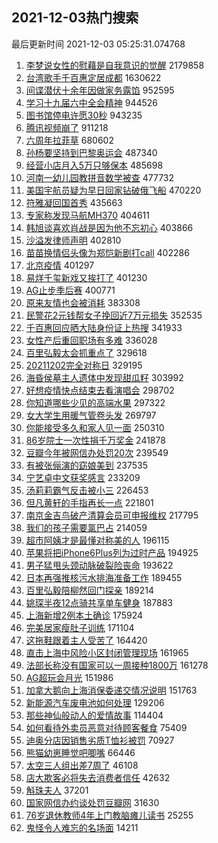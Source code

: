 ## 2021-12-03热门搜索 
最后更新时间 2021-12-03 05:25:31.074768 
1. [李梦说女性的慰藉是自我意识的觉醒](https://s.weibo.com/weibo?q=%E6%9D%8E%E6%A2%A6%E8%AF%B4%E5%A5%B3%E6%80%A7%E7%9A%84%E6%85%B0%E8%97%89%E6%98%AF%E8%87%AA%E6%88%91%E6%84%8F%E8%AF%86%E7%9A%84%E8%A7%89%E9%86%92&Refer=top) 2179858
1. [台湾歌手千百惠定居成都](https://s.weibo.com/weibo?q=%23%E5%8F%B0%E6%B9%BE%E6%AD%8C%E6%89%8B%E5%8D%83%E7%99%BE%E6%83%A0%E5%AE%9A%E5%B1%85%E6%88%90%E9%83%BD%23&Refer=top) 1630622
1. [间谍潜伏十余年因做家务露馅](https://s.weibo.com/weibo?q=%23%E9%97%B4%E8%B0%8D%E6%BD%9C%E4%BC%8F%E5%8D%81%E4%BD%99%E5%B9%B4%E5%9B%A0%E5%81%9A%E5%AE%B6%E5%8A%A1%E9%9C%B2%E9%A6%85%23&Refer=top) 952595
1. [学习十九届六中全会精神](https://s.weibo.com/weibo?q=%23%E5%AD%A6%E4%B9%A0%E5%8D%81%E4%B9%9D%E5%B1%8A%E5%85%AD%E4%B8%AD%E5%85%A8%E4%BC%9A%E7%B2%BE%E7%A5%9E%23&Refer=top) 944526
1. [图书馆停电许愿30秒](https://s.weibo.com/weibo?q=%E5%9B%BE%E4%B9%A6%E9%A6%86%E5%81%9C%E7%94%B5%E8%AE%B8%E6%84%BF30%E7%A7%92&Refer=top) 943235
1. [腾讯视频崩了](https://s.weibo.com/weibo?q=%23%E8%85%BE%E8%AE%AF%E8%A7%86%E9%A2%91%E5%B4%A9%E4%BA%86%23&Refer=top) 911218
1. [六周年拉菲草](https://s.weibo.com/weibo?q=%E5%85%AD%E5%91%A8%E5%B9%B4%E6%8B%89%E8%8F%B2%E8%8D%89&Refer=top) 680602
1. [孙杨要坚持到巴黎奥运会](https://s.weibo.com/weibo?q=%23%E5%AD%99%E6%9D%A8%E8%A6%81%E5%9D%9A%E6%8C%81%E5%88%B0%E5%B7%B4%E9%BB%8E%E5%A5%A5%E8%BF%90%E4%BC%9A%23&Refer=top) 487340
1. [经营小店月入5万只够保本](https://s.weibo.com/weibo?q=%23%E7%BB%8F%E8%90%A5%E5%B0%8F%E5%BA%97%E6%9C%88%E5%85%A55%E4%B8%87%E5%8F%AA%E5%A4%9F%E4%BF%9D%E6%9C%AC%23&Refer=top) 485698
1. [河南一幼儿园教拼音数学被查](https://s.weibo.com/weibo?q=%23%E6%B2%B3%E5%8D%97%E4%B8%80%E5%B9%BC%E5%84%BF%E5%9B%AD%E6%95%99%E6%8B%BC%E9%9F%B3%E6%95%B0%E5%AD%A6%E8%A2%AB%E6%9F%A5%23&Refer=top) 477732
1. [美国宇航员疑为早日回家钻破俄飞船](https://s.weibo.com/weibo?q=%23%E7%BE%8E%E5%9B%BD%E5%AE%87%E8%88%AA%E5%91%98%E7%96%91%E4%B8%BA%E6%97%A9%E6%97%A5%E5%9B%9E%E5%AE%B6%E9%92%BB%E7%A0%B4%E4%BF%84%E9%A3%9E%E8%88%B9%23&Refer=top) 470220
1. [符雅凝回国首秀](https://s.weibo.com/weibo?q=%23%E7%AC%A6%E9%9B%85%E5%87%9D%E5%9B%9E%E5%9B%BD%E9%A6%96%E7%A7%80%23&Refer=top) 435663
1. [专家称发现马航MH370](https://s.weibo.com/weibo?q=%23%E4%B8%93%E5%AE%B6%E7%A7%B0%E5%8F%91%E7%8E%B0%E9%A9%AC%E8%88%AAMH370%23&Refer=top) 404611
1. [韩旭谈喜欢肖战是因为他不忘初心](https://s.weibo.com/weibo?q=%23%E9%9F%A9%E6%97%AD%E8%B0%88%E5%96%9C%E6%AC%A2%E8%82%96%E6%88%98%E6%98%AF%E5%9B%A0%E4%B8%BA%E4%BB%96%E4%B8%8D%E5%BF%98%E5%88%9D%E5%BF%83%23&Refer=top) 403866
1. [沙溢发律师声明](https://s.weibo.com/weibo?q=%23%E6%B2%99%E6%BA%A2%E5%8F%91%E5%BE%8B%E5%B8%88%E5%A3%B0%E6%98%8E%23&Refer=top) 402810
1. [苗苗换情侣头像为郑恺新剧打call](https://s.weibo.com/weibo?q=%23%E8%8B%97%E8%8B%97%E6%8D%A2%E6%83%85%E4%BE%A3%E5%A4%B4%E5%83%8F%E4%B8%BA%E9%83%91%E6%81%BA%E6%96%B0%E5%89%A7%E6%89%93call%23&Refer=top) 402286
1. [北京疫情](https://s.weibo.com/weibo?q=%23%E5%8C%97%E4%BA%AC%E7%96%AB%E6%83%85%23&Refer=top) 401297
1. [易烊千玺新戏又挨打了](https://s.weibo.com/weibo?q=%23%E6%98%93%E7%83%8A%E5%8D%83%E7%8E%BA%E6%96%B0%E6%88%8F%E5%8F%88%E6%8C%A8%E6%89%93%E4%BA%86%23&Refer=top) 401230
1. [AG止步季后赛](https://s.weibo.com/weibo?q=%23AG%E6%AD%A2%E6%AD%A5%E5%AD%A3%E5%90%8E%E8%B5%9B%23&Refer=top) 400771
1. [原来友情也会被消耗](https://s.weibo.com/weibo?q=%23%E5%8E%9F%E6%9D%A5%E5%8F%8B%E6%83%85%E4%B9%9F%E4%BC%9A%E8%A2%AB%E6%B6%88%E8%80%97%23&Refer=top) 383308
1. [民警花2元钱帮女子挽回近7万元损失](https://s.weibo.com/weibo?q=%23%E6%B0%91%E8%AD%A6%E8%8A%B12%E5%85%83%E9%92%B1%E5%B8%AE%E5%A5%B3%E5%AD%90%E6%8C%BD%E5%9B%9E%E8%BF%917%E4%B8%87%E5%85%83%E6%8D%9F%E5%A4%B1%23&Refer=top) 352535
1. [千百惠回应晒大陆身份证上热搜](https://s.weibo.com/weibo?q=%23%E5%8D%83%E7%99%BE%E6%83%A0%E5%9B%9E%E5%BA%94%E6%99%92%E5%A4%A7%E9%99%86%E8%BA%AB%E4%BB%BD%E8%AF%81%E4%B8%8A%E7%83%AD%E6%90%9C%23&Refer=top) 341933
1. [女性产后重回职场有多难](https://s.weibo.com/weibo?q=%23%E5%A5%B3%E6%80%A7%E4%BA%A7%E5%90%8E%E9%87%8D%E5%9B%9E%E8%81%8C%E5%9C%BA%E6%9C%89%E5%A4%9A%E9%9A%BE%23&Refer=top) 336028
1. [百里弘毅太会抓重点了](https://s.weibo.com/weibo?q=%23%E7%99%BE%E9%87%8C%E5%BC%98%E6%AF%85%E5%A4%AA%E4%BC%9A%E6%8A%93%E9%87%8D%E7%82%B9%E4%BA%86%23&Refer=top) 329618
1. [20211202完全对称日](https://s.weibo.com/weibo?q=%2320211202%E5%AE%8C%E5%85%A8%E5%AF%B9%E7%A7%B0%E6%97%A5%23&Refer=top) 329195
1. [海昏侯墓主人遗体中发现甜瓜籽](https://s.weibo.com/weibo?q=%23%E6%B5%B7%E6%98%8F%E4%BE%AF%E5%A2%93%E4%B8%BB%E4%BA%BA%E9%81%97%E4%BD%93%E4%B8%AD%E5%8F%91%E7%8E%B0%E7%94%9C%E7%93%9C%E7%B1%BD%23&Refer=top) 303992
1. [好想疫情快点结束去看演唱会](https://s.weibo.com/weibo?q=%23%E5%A5%BD%E6%83%B3%E7%96%AB%E6%83%85%E5%BF%AB%E7%82%B9%E7%BB%93%E6%9D%9F%E5%8E%BB%E7%9C%8B%E6%BC%94%E5%94%B1%E4%BC%9A%23&Refer=top) 298702
1. [你知道哪些少见的高端水果](https://s.weibo.com/weibo?q=%23%E4%BD%A0%E7%9F%A5%E9%81%93%E5%93%AA%E4%BA%9B%E5%B0%91%E8%A7%81%E7%9A%84%E9%AB%98%E7%AB%AF%E6%B0%B4%E6%9E%9C%23&Refer=top) 297322
1. [女大学生用暖气管卷头发](https://s.weibo.com/weibo?q=%23%E5%A5%B3%E5%A4%A7%E5%AD%A6%E7%94%9F%E7%94%A8%E6%9A%96%E6%B0%94%E7%AE%A1%E5%8D%B7%E5%A4%B4%E5%8F%91%23&Refer=top) 269797
1. [你能接受多久和家人见一面](https://s.weibo.com/weibo?q=%23%E4%BD%A0%E8%83%BD%E6%8E%A5%E5%8F%97%E5%A4%9A%E4%B9%85%E5%92%8C%E5%AE%B6%E4%BA%BA%E8%A7%81%E4%B8%80%E9%9D%A2%23&Refer=top) 250310
1. [86岁院士一次性捐千万奖金](https://s.weibo.com/weibo?q=%2386%E5%B2%81%E9%99%A2%E5%A3%AB%E4%B8%80%E6%AC%A1%E6%80%A7%E6%8D%90%E5%8D%83%E4%B8%87%E5%A5%96%E9%87%91%23&Refer=top) 241878
1. [豆瓣今年被网信办处罚20次](https://s.weibo.com/weibo?q=%23%E8%B1%86%E7%93%A3%E4%BB%8A%E5%B9%B4%E8%A2%AB%E7%BD%91%E4%BF%A1%E5%8A%9E%E5%A4%84%E7%BD%9A20%E6%AC%A1%23&Refer=top) 239549
1. [有被张俪演的窈娘美到](https://s.weibo.com/weibo?q=%23%E6%9C%89%E8%A2%AB%E5%BC%A0%E4%BF%AA%E6%BC%94%E7%9A%84%E7%AA%88%E5%A8%98%E7%BE%8E%E5%88%B0%23&Refer=top) 237535
1. [宁艺卓中文获奖感言](https://s.weibo.com/weibo?q=%23%E5%AE%81%E8%89%BA%E5%8D%93%E4%B8%AD%E6%96%87%E8%8E%B7%E5%A5%96%E6%84%9F%E8%A8%80%23&Refer=top) 233209
1. [汤莉莉霸气反击被小三](https://s.weibo.com/weibo?q=%23%E6%B1%A4%E8%8E%89%E8%8E%89%E9%9C%B8%E6%B0%94%E5%8F%8D%E5%87%BB%E8%A2%AB%E5%B0%8F%E4%B8%89%23&Refer=top) 226453
1. [但凡黄轩的手指再长一点](https://s.weibo.com/weibo?q=%23%E4%BD%86%E5%87%A1%E9%BB%84%E8%BD%A9%E7%9A%84%E6%89%8B%E6%8C%87%E5%86%8D%E9%95%BF%E4%B8%80%E7%82%B9%23&Refer=top) 221801
1. [南京金吉鸟破产清算会员可申报维权](https://s.weibo.com/weibo?q=%23%E5%8D%97%E4%BA%AC%E9%87%91%E5%90%89%E9%B8%9F%E7%A0%B4%E4%BA%A7%E6%B8%85%E7%AE%97%E4%BC%9A%E5%91%98%E5%8F%AF%E7%94%B3%E6%8A%A5%E7%BB%B4%E6%9D%83%23&Refer=top) 217795
1. [我们的孩子需要氯巴占](https://s.weibo.com/weibo?q=%23%E6%88%91%E4%BB%AC%E7%9A%84%E5%AD%A9%E5%AD%90%E9%9C%80%E8%A6%81%E6%B0%AF%E5%B7%B4%E5%8D%A0%23&Refer=top) 214059
1. [超市阿姨才是最懂对称美的人](https://s.weibo.com/weibo?q=%23%E8%B6%85%E5%B8%82%E9%98%BF%E5%A7%A8%E6%89%8D%E6%98%AF%E6%9C%80%E6%87%82%E5%AF%B9%E7%A7%B0%E7%BE%8E%E7%9A%84%E4%BA%BA%23&Refer=top) 196115
1. [苹果将把iPhone6Plus列为过时产品](https://s.weibo.com/weibo?q=%23%E8%8B%B9%E6%9E%9C%E5%B0%86%E6%8A%8AiPhone6Plus%E5%88%97%E4%B8%BA%E8%BF%87%E6%97%B6%E4%BA%A7%E5%93%81%23&Refer=top) 194925
1. [男子猛甩头颈动脉破裂险丧命](https://s.weibo.com/weibo?q=%23%E7%94%B7%E5%AD%90%E7%8C%9B%E7%94%A9%E5%A4%B4%E9%A2%88%E5%8A%A8%E8%84%89%E7%A0%B4%E8%A3%82%E9%99%A9%E4%B8%A7%E5%91%BD%23&Refer=top) 193622
1. [日本再强推核污水排海准备工作](https://s.weibo.com/weibo?q=%23%E6%97%A5%E6%9C%AC%E5%86%8D%E5%BC%BA%E6%8E%A8%E6%A0%B8%E6%B1%A1%E6%B0%B4%E6%8E%92%E6%B5%B7%E5%87%86%E5%A4%87%E5%B7%A5%E4%BD%9C%23&Refer=top) 189455
1. [百里弘毅陪柳然回门探亲](https://s.weibo.com/weibo?q=%23%E7%99%BE%E9%87%8C%E5%BC%98%E6%AF%85%E9%99%AA%E6%9F%B3%E7%84%B6%E5%9B%9E%E9%97%A8%E6%8E%A2%E4%BA%B2%23&Refer=top) 189214
1. [姚琛半夜12点骑共享单车健身](https://s.weibo.com/weibo?q=%23%E5%A7%9A%E7%90%9B%E5%8D%8A%E5%A4%9C12%E7%82%B9%E9%AA%91%E5%85%B1%E4%BA%AB%E5%8D%95%E8%BD%A6%E5%81%A5%E8%BA%AB%23&Refer=top) 187883
1. [上海新增2例本土确诊](https://s.weibo.com/weibo?q=%23%E4%B8%8A%E6%B5%B7%E6%96%B0%E5%A2%9E2%E4%BE%8B%E6%9C%AC%E5%9C%9F%E7%A1%AE%E8%AF%8A%23&Refer=top) 175924
1. [完美居家瘦肚子训练](https://s.weibo.com/weibo?q=%23%E5%AE%8C%E7%BE%8E%E5%B1%85%E5%AE%B6%E7%98%A6%E8%82%9A%E5%AD%90%E8%AE%AD%E7%BB%83%23&Refer=top) 171104
1. [这拖鞋跟着主人受苦了](https://s.weibo.com/weibo?q=%23%E8%BF%99%E6%8B%96%E9%9E%8B%E8%B7%9F%E7%9D%80%E4%B8%BB%E4%BA%BA%E5%8F%97%E8%8B%A6%E4%BA%86%23&Refer=top) 164420
1. [直击上海中风险小区封闭管理现场](https://s.weibo.com/weibo?q=%23%E7%9B%B4%E5%87%BB%E4%B8%8A%E6%B5%B7%E4%B8%AD%E9%A3%8E%E9%99%A9%E5%B0%8F%E5%8C%BA%E5%B0%81%E9%97%AD%E7%AE%A1%E7%90%86%E7%8E%B0%E5%9C%BA%23&Refer=top) 161965
1. [法部长称没有国家可以一周接种1800万](https://s.weibo.com/weibo?q=%23%E6%B3%95%E9%83%A8%E9%95%BF%E7%A7%B0%E6%B2%A1%E6%9C%89%E5%9B%BD%E5%AE%B6%E5%8F%AF%E4%BB%A5%E4%B8%80%E5%91%A8%E6%8E%A5%E7%A7%8D1800%E4%B8%87%23&Refer=top) 161278
1. [AG超玩会月光](https://s.weibo.com/weibo?q=%23AG%E8%B6%85%E7%8E%A9%E4%BC%9A%E6%9C%88%E5%85%89%23&Refer=top) 151986
1. [加拿大鹅向上海消保委递交情况说明](https://s.weibo.com/weibo?q=%23%E5%8A%A0%E6%8B%BF%E5%A4%A7%E9%B9%85%E5%90%91%E4%B8%8A%E6%B5%B7%E6%B6%88%E4%BF%9D%E5%A7%94%E9%80%92%E4%BA%A4%E6%83%85%E5%86%B5%E8%AF%B4%E6%98%8E%23&Refer=top) 151763
1. [新能源汽车废电池如何处理](https://s.weibo.com/weibo?q=%23%E6%96%B0%E8%83%BD%E6%BA%90%E6%B1%BD%E8%BD%A6%E5%BA%9F%E7%94%B5%E6%B1%A0%E5%A6%82%E4%BD%95%E5%A4%84%E7%90%86%23&Refer=top) 129206
1. [那些神仙般动人的爱情故事](https://s.weibo.com/weibo?q=%E9%82%A3%E4%BA%9B%E7%A5%9E%E4%BB%99%E8%88%AC%E5%8A%A8%E4%BA%BA%E7%9A%84%E7%88%B1%E6%83%85%E6%95%85%E4%BA%8B&Refer=top) 114404
1. [如何看待外卖员恶意对待顾客餐食](https://s.weibo.com/weibo?q=%23%E5%A6%82%E4%BD%95%E7%9C%8B%E5%BE%85%E5%A4%96%E5%8D%96%E5%91%98%E6%81%B6%E6%84%8F%E5%AF%B9%E5%BE%85%E9%A1%BE%E5%AE%A2%E9%A4%90%E9%A3%9F%23&Refer=top) 75409
1. [迪奥分店因销售劣质T恤衫被罚](https://s.weibo.com/weibo?q=%E8%BF%AA%E5%A5%A5%E5%88%86%E5%BA%97%E5%9B%A0%E9%94%80%E5%94%AE%E5%8A%A3%E8%B4%A8T%E6%81%A4%E8%A1%AB%E8%A2%AB%E7%BD%9A&Refer=top) 70927
1. [熊猫幼崽睡觉吧唧嘴](https://s.weibo.com/weibo?q=%23%E7%86%8A%E7%8C%AB%E5%B9%BC%E5%B4%BD%E7%9D%A1%E8%A7%89%E5%90%A7%E5%94%A7%E5%98%B4%23&Refer=top) 66446
1. [太空三人组出差7周了](https://s.weibo.com/weibo?q=%23%E5%A4%AA%E7%A9%BA%E4%B8%89%E4%BA%BA%E7%BB%84%E5%87%BA%E5%B7%AE7%E5%91%A8%E4%BA%86%23&Refer=top) 46108
1. [店大欺客必将失去消费者信任](https://s.weibo.com/weibo?q=%23%E5%BA%97%E5%A4%A7%E6%AC%BA%E5%AE%A2%E5%BF%85%E5%B0%86%E5%A4%B1%E5%8E%BB%E6%B6%88%E8%B4%B9%E8%80%85%E4%BF%A1%E4%BB%BB%23&Refer=top) 42632
1. [斛珠夫人](https://s.weibo.com/weibo?q=%E6%96%9B%E7%8F%A0%E5%A4%AB%E4%BA%BA&Refer=top) 37201
1. [国家网信办约谈处罚豆瓣网](https://s.weibo.com/weibo?q=%23%E5%9B%BD%E5%AE%B6%E7%BD%91%E4%BF%A1%E5%8A%9E%E7%BA%A6%E8%B0%88%E5%A4%84%E7%BD%9A%E8%B1%86%E7%93%A3%E7%BD%91%23&Refer=top) 31630
1. [76岁退休教师4年上门教脑瘫儿读书](https://s.weibo.com/weibo?q=%2376%E5%B2%81%E9%80%80%E4%BC%91%E6%95%99%E5%B8%884%E5%B9%B4%E4%B8%8A%E9%97%A8%E6%95%99%E8%84%91%E7%98%AB%E5%84%BF%E8%AF%BB%E4%B9%A6%23&Refer=top) 25255
1. [鬼怪令人难忘的名场面](https://s.weibo.com/weibo?q=%23%E9%AC%BC%E6%80%AA%E4%BB%A4%E4%BA%BA%E9%9A%BE%E5%BF%98%E7%9A%84%E5%90%8D%E5%9C%BA%E9%9D%A2%23&Refer=top) 14211

